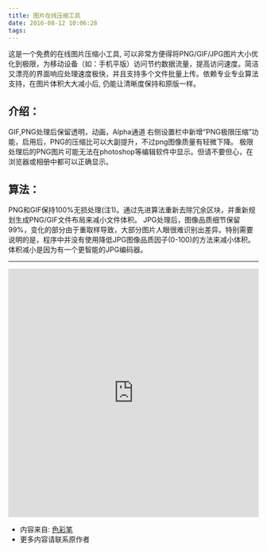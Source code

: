 ```yaml
---
title: 图片在线压缩工具
date: 2016-08-12 10:06:28
tags:
---
```

这是一个免费的在线图片压缩小工具, 可以非常方便得将PNG/GIF/JPG图片大小优化到极限，为移动设备（如：手机平版）访问节约数据流量，提高访问速度。简洁又漂亮的界面响应处理速度极快，并且支持多个文件批量上传。依赖专业专业算法支持，在图片体积大大减小后, 仍能让清晰度保持和原版一样。
<!--more-->
## 介绍：
GIF,PNG处理后保留透明，动画，Alpha通道
右侧设置栏中新增“PNG极限压缩”功能，启用后，PNG的压缩比可以大副提升，不过png图像质量有轻微下降。
极限处理后的PNG图片可能无法在photoshop等编辑软件中显示。但请不要但心，在浏览器或相册中都可以正确显示。

## 算法：
PNG和GIF保持100%无损处理(注1)。通过先进算法重新去除冗余区块，并重新规划生成PNG/GIF文件布局来减小文件体积。
JPG处理后，图像品质细节保留99%，变化的部分由于重取样导致，大部分图片人眼很难识别出差异。特别需要说明的是，程序中并没有使用降低JPG图像品质因子(0-100)的方法来减小体积。体积减小是因为有一个更智能的JPG编码器。

----------
<iframe id="designtools" src="http://www.secaibi.com/designtools/media/pages/resizer.html" name="designtools" width="100%" height="500" frameborder="0" border="0" style="border:none;"></iframe>


- 内容来自: [色彩笔](http://www.secaibi.com/)
- 更多内容请联系原作者

